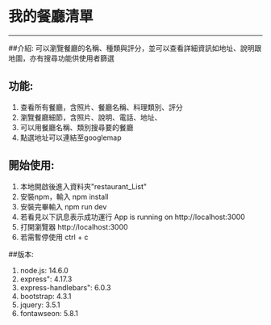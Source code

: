 # 我的餐廳清單
---
##介紹:
可以瀏覽餐廳的名稱、種類與評分，並可以查看詳細資訊如地址、說明跟地圖，亦有搜尋功能供使用者篩選

## 功能:
1. 查看所有餐廳，含照片、餐廳名稱、料理類別、評分
2. 瀏覽餐廳細節，含照片、說明、電話、地址、
3. 可以用餐廳名稱、類別搜尋要的餐廳
4. 點選地址可以連結至googlemap 


## 開始使用:
1. 本地開啟後進入資料夾"restaurant_List"
2. 安裝npm，輸入
  npm install
3. 安裝完畢輸入
  npm run dev
4. 若看見以下訊息表示成功運行
  App is running on http://localhost:3000
5. 打開瀏覽器
  http://localhost:3000
6. 若需暫停使用
  ctrl + c



##版本:
1. node.js: 14.6.0
2. express": 4.17.3
3. express-handlebars": 6.0.3
4. bootstrap: 4.3.1
5. jquery: 3.5.1
6. fontawseon: 5.8.1